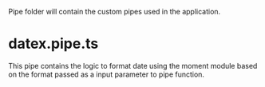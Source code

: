 Pipe folder will contain the custom pipes used in the application.

# datex.pipe.ts
This pipe contains the logic to format date using the moment module based on the format passed as a input parameter to pipe function.